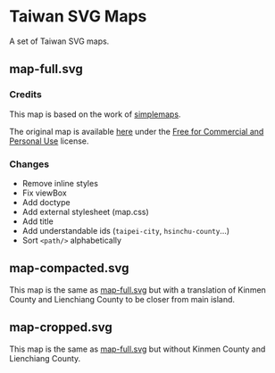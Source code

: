 # Taiwan SVG Maps
A set of Taiwan SVG maps.

## map-full.svg
### Credits
This map is based on the work of [simplemaps](https://simplemaps.com).

The original map is available [here](https://simplemaps.com/resources/svg-tw) under the [Free for Commercial and Personal Use](https://simplemaps.com/resources/svg-license) license.

### Changes
* Remove inline styles
* Fix viewBox
* Add doctype
* Add external stylesheet (map.css)
* Add title
* Add understandable ids (`taipei-city`, `hsinchu-county`...)
* Sort `<path/>` alphabetically

## map-compacted.svg
This map is the same as [map-full.svg](#map-fullsvg) but with a translation of Kinmen County and Lienchiang County to be closer from main island.

## map-cropped.svg
This map is the same as [map-full.svg](#map-fullsvg) but without Kinmen County and Lienchiang County.

